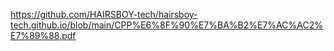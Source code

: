 https://github.com/HAIRSBOY-tech/hairsboy-tech.github.io/blob/main/CPP%E6%8F%90%E7%BA%B2%E7%AC%AC2%E7%89%88.pdf